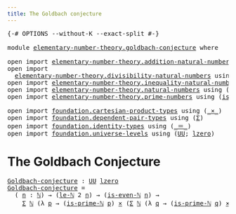 ```yaml
---
title: The Goldbach conjecture
---
```


<pre class="Agda"><a id="49" class="Symbol">{-#</a> <a id="53" class="Keyword">OPTIONS</a> <a id="61" class="Pragma">--without-K</a> <a id="73" class="Pragma">--exact-split</a> <a id="87" class="Symbol">#-}</a>

<a id="92" class="Keyword">module</a> <a id="99" href="elementary-number-theory.goldbach-conjecture.html" class="Module">elementary-number-theory.goldbach-conjecture</a> <a id="144" class="Keyword">where</a>

<a id="151" class="Keyword">open</a> <a id="156" class="Keyword">import</a> <a id="163" href="elementary-number-theory.addition-natural-numbers.html" class="Module">elementary-number-theory.addition-natural-numbers</a> <a id="213" class="Keyword">using</a> <a id="219" class="Symbol">(</a><a id="220" href="elementary-number-theory.addition-natural-numbers.html#1096" class="Function">add-ℕ</a><a id="225" class="Symbol">)</a>
<a id="227" class="Keyword">open</a> <a id="232" class="Keyword">import</a>
  <a id="241" href="elementary-number-theory.divisibility-natural-numbers.html" class="Module">elementary-number-theory.divisibility-natural-numbers</a> <a id="295" class="Keyword">using</a> <a id="301" class="Symbol">(</a><a id="302" href="elementary-number-theory.divisibility-natural-numbers.html#2375" class="Function">is-even-ℕ</a><a id="311" class="Symbol">)</a>
<a id="313" class="Keyword">open</a> <a id="318" class="Keyword">import</a> <a id="325" href="elementary-number-theory.inequality-natural-numbers.html" class="Module">elementary-number-theory.inequality-natural-numbers</a> <a id="377" class="Keyword">using</a> <a id="383" class="Symbol">(</a><a id="384" href="elementary-number-theory.inequality-natural-numbers.html#2079" class="Function">le-ℕ</a><a id="388" class="Symbol">)</a>
<a id="390" class="Keyword">open</a> <a id="395" class="Keyword">import</a> <a id="402" href="elementary-number-theory.natural-numbers.html" class="Module">elementary-number-theory.natural-numbers</a> <a id="443" class="Keyword">using</a> <a id="449" class="Symbol">(</a><a id="450" href="elementary-number-theory.natural-numbers.html#1530" class="Datatype">ℕ</a><a id="451" class="Symbol">)</a>
<a id="453" class="Keyword">open</a> <a id="458" class="Keyword">import</a> <a id="465" href="elementary-number-theory.prime-numbers.html" class="Module">elementary-number-theory.prime-numbers</a> <a id="504" class="Keyword">using</a> <a id="510" class="Symbol">(</a><a id="511" href="elementary-number-theory.prime-numbers.html#1962" class="Function">is-prime-ℕ</a><a id="521" class="Symbol">)</a>

<a id="524" class="Keyword">open</a> <a id="529" class="Keyword">import</a> <a id="536" href="foundation.cartesian-product-types.html" class="Module">foundation.cartesian-product-types</a> <a id="571" class="Keyword">using</a> <a id="577" class="Symbol">(</a><a id="578" href="foundation-core.cartesian-product-types.html#590" class="Function Operator">_×_</a><a id="581" class="Symbol">)</a>
<a id="583" class="Keyword">open</a> <a id="588" class="Keyword">import</a> <a id="595" href="foundation.dependent-pair-types.html" class="Module">foundation.dependent-pair-types</a> <a id="627" class="Keyword">using</a> <a id="633" class="Symbol">(</a><a id="634" href="foundation-core.dependent-pair-types.html#515" class="Record">Σ</a><a id="635" class="Symbol">)</a>
<a id="637" class="Keyword">open</a> <a id="642" class="Keyword">import</a> <a id="649" href="foundation.identity-types.html" class="Module">foundation.identity-types</a> <a id="675" class="Keyword">using</a> <a id="681" class="Symbol">(</a><a id="682" href="foundation-core.identity-types.html#1865" class="Function Operator">_＝_</a><a id="685" class="Symbol">)</a>
<a id="687" class="Keyword">open</a> <a id="692" class="Keyword">import</a> <a id="699" href="foundation.universe-levels.html" class="Module">foundation.universe-levels</a> <a id="726" class="Keyword">using</a> <a id="732" class="Symbol">(</a><a id="733" href="foundation-core.universe-levels.html#235" class="Primitive">UU</a><a id="735" class="Symbol">;</a> <a id="737" href="Agda.Primitive.html#764" class="Primitive">lzero</a><a id="742" class="Symbol">)</a>
</pre>
# The Goldbach Conjecture

<pre class="Agda"><a id="Goldbach-conjecture"></a><a id="784" href="elementary-number-theory.goldbach-conjecture.html#784" class="Function">Goldbach-conjecture</a> <a id="804" class="Symbol">:</a> <a id="806" href="foundation-core.universe-levels.html#235" class="Primitive">UU</a> <a id="809" href="Agda.Primitive.html#764" class="Primitive">lzero</a>
<a id="815" href="elementary-number-theory.goldbach-conjecture.html#784" class="Function">Goldbach-conjecture</a> <a id="835" class="Symbol">=</a>
  <a id="839" class="Symbol">(</a> <a id="841" href="elementary-number-theory.goldbach-conjecture.html#841" class="Bound">n</a> <a id="843" class="Symbol">:</a> <a id="845" href="elementary-number-theory.natural-numbers.html#1530" class="Datatype">ℕ</a><a id="846" class="Symbol">)</a> <a id="848" class="Symbol">→</a> <a id="850" class="Symbol">(</a><a id="851" href="elementary-number-theory.inequality-natural-numbers.html#2079" class="Function">le-ℕ</a> <a id="856" class="Number">2</a> <a id="858" href="elementary-number-theory.goldbach-conjecture.html#841" class="Bound">n</a><a id="859" class="Symbol">)</a> <a id="861" class="Symbol">→</a> <a id="863" class="Symbol">(</a><a id="864" href="elementary-number-theory.divisibility-natural-numbers.html#2375" class="Function">is-even-ℕ</a> <a id="874" href="elementary-number-theory.goldbach-conjecture.html#841" class="Bound">n</a><a id="875" class="Symbol">)</a> <a id="877" class="Symbol">→</a>
    <a id="883" href="foundation-core.dependent-pair-types.html#515" class="Record">Σ</a> <a id="885" href="elementary-number-theory.natural-numbers.html#1530" class="Datatype">ℕ</a> <a id="887" class="Symbol">(λ</a> <a id="890" href="elementary-number-theory.goldbach-conjecture.html#890" class="Bound">p</a> <a id="892" class="Symbol">→</a> <a id="894" class="Symbol">(</a><a id="895" href="elementary-number-theory.prime-numbers.html#1962" class="Function">is-prime-ℕ</a> <a id="906" href="elementary-number-theory.goldbach-conjecture.html#890" class="Bound">p</a><a id="907" class="Symbol">)</a> <a id="909" href="foundation-core.cartesian-product-types.html#590" class="Function Operator">×</a> <a id="911" class="Symbol">(</a><a id="912" href="foundation-core.dependent-pair-types.html#515" class="Record">Σ</a> <a id="914" href="elementary-number-theory.natural-numbers.html#1530" class="Datatype">ℕ</a> <a id="916" class="Symbol">(λ</a> <a id="919" href="elementary-number-theory.goldbach-conjecture.html#919" class="Bound">q</a> <a id="921" class="Symbol">→</a> <a id="923" class="Symbol">(</a><a id="924" href="elementary-number-theory.prime-numbers.html#1962" class="Function">is-prime-ℕ</a> <a id="935" href="elementary-number-theory.goldbach-conjecture.html#919" class="Bound">q</a><a id="936" class="Symbol">)</a> <a id="938" href="foundation-core.cartesian-product-types.html#590" class="Function Operator">×</a> <a id="940" class="Symbol">(</a><a id="941" href="elementary-number-theory.addition-natural-numbers.html#1096" class="Function">add-ℕ</a> <a id="947" href="elementary-number-theory.goldbach-conjecture.html#890" class="Bound">p</a> <a id="949" href="elementary-number-theory.goldbach-conjecture.html#919" class="Bound">q</a> <a id="951" href="foundation-core.identity-types.html#1865" class="Function Operator">＝</a> <a id="953" href="elementary-number-theory.goldbach-conjecture.html#841" class="Bound">n</a><a id="954" class="Symbol">))))</a>
</pre>